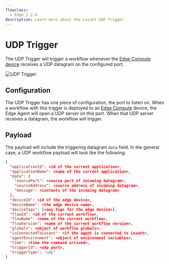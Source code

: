 ```yaml
---
flowclass:
  - Edge 1.2.0
description: Learn more about the Losant UDP Trigger.
---
```


# UDP Trigger

The UDP Trigger will trigger a workflow whenever the [Edge Compute device](/devices/edge-compute/) receives a UDP datagram on the configured port.

![UDP Trigger](/images/workflows/triggers/udp-trigger.png "UDP Trigger")

## Configuration

The UDP Trigger has one piece of configuration, the port to listen on. When a workflow with this trigger is deployed to an [Edge Compute](/devices/edge-compute/) device, the Edge Agent will open a UDP server on this port. When that UDP server receives a datagram, the workflow will trigger.

## Payload

The payload will include the triggering datagram `data` field. In the general case, a UDP workflow payload will look like the following:

```json
{
  "applicationId": <id of the current application>,
  "applicationName": <name of the current application>,
  "data": {
    "sourcePort": <source port of incoming datagram>,
    "sourceAddress": <source address of incoming datagram>,
    "message": <contents of the incoming datagram>
  },
  "deviceId": <id of the edge device>,
  "deviceName": <the edge device name>,
  "deviceTags": {<any tags for the edge device>},
  "flowId": <id of the current workflow>,
  "flowName": <name of the current workflow>,
  "flowVersion": <name of the current workflow version>,
  "globals": <object of workflow globals>,
  "isConnectedToLosant": <if the agent is connected to Losant>,
  "agentEnvironment": <object of environment variables>,
  "time": <time the command arrived>,
  "triggerId": <udp port>,
  "triggerType": "udp"
}
```
